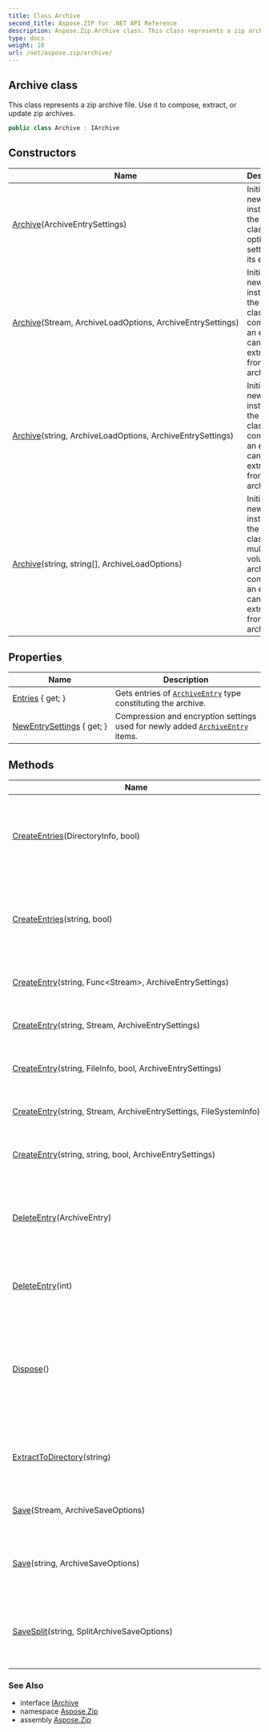 ```yaml
---
title: Class Archive
second_title: Aspose.ZIP for .NET API Reference
description: Aspose.Zip.Archive class. This class represents a zip archive file. Use it to compose extract or update zip archives
type: docs
weight: 10
url: /net/aspose.zip/archive/
---
```

## Archive class

This class represents a zip archive file. Use it to compose, extract, or update zip archives.

```csharp
public class Archive : IArchive
```

## Constructors

| Name | Description |
| --- | --- |
| [Archive](archive/#constructor)(ArchiveEntrySettings) | Initializes a new instance of the `Archive` class with optional settings for its entries. |
| [Archive](archive/#constructor_1)(Stream, ArchiveLoadOptions, ArchiveEntrySettings) | Initializes a new instance of the `Archive` class and composes an entry list can be extracted from the archive. |
| [Archive](archive/#constructor_2)(string, ArchiveLoadOptions, ArchiveEntrySettings) | Initializes a new instance of the `Archive` class and composes an entry list can be extracted from the archive. |
| [Archive](archive/#constructor_3)(string, string[], ArchiveLoadOptions) | Initializes a new instance of the `Archive` class from multi-volume zip archive and composes an entry list can be extracted from the archive. |

## Properties

| Name | Description |
| --- | --- |
| [Entries](../../aspose.zip/archive/entries/) { get; } | Gets entries of [`ArchiveEntry`](../archiveentry/) type constituting the archive. |
| [NewEntrySettings](../../aspose.zip/archive/newentrysettings/) { get; } | Compression and encryption settings used for newly added [`ArchiveEntry`](../archiveentry/) items. |

## Methods

| Name | Description |
| --- | --- |
| [CreateEntries](../../aspose.zip/archive/createentries/#createentries)(DirectoryInfo, bool) | Add to the archive all files and directories recursively in the directory given. |
| [CreateEntries](../../aspose.zip/archive/createentries/#createentries_1)(string, bool) | Add to the archive all files and directories recursively in the directory given. |
| [CreateEntry](../../aspose.zip/archive/createentry/#createentry)(string, Func&lt;Stream&gt;, ArchiveEntrySettings) | Create a single entry within the archive. |
| [CreateEntry](../../aspose.zip/archive/createentry/#createentry_2)(string, Stream, ArchiveEntrySettings) | Create a single entry within the archive. |
| [CreateEntry](../../aspose.zip/archive/createentry/#createentry_1)(string, FileInfo, bool, ArchiveEntrySettings) | Create a single entry within the archive. |
| [CreateEntry](../../aspose.zip/archive/createentry/#createentry_3)(string, Stream, ArchiveEntrySettings, FileSystemInfo) | Create a single entry within the archive. |
| [CreateEntry](../../aspose.zip/archive/createentry/#createentry_4)(string, string, bool, ArchiveEntrySettings) | Create a single entry within the archive. |
| [DeleteEntry](../../aspose.zip/archive/deleteentry/#deleteentry)(ArchiveEntry) | Removes the first occurrence of the specific entry from the entry list. |
| [DeleteEntry](../../aspose.zip/archive/deleteentry/#deleteentry_1)(int) | Removes the entry from the entry list by index. |
| [Dispose](../../aspose.zip/archive/dispose/)() | Performs application-defined tasks associated with freeing, releasing, or resetting unmanaged resources. |
| [ExtractToDirectory](../../aspose.zip/archive/extracttodirectory/)(string) | Extracts all the files in the archive to the directory provided. |
| [Save](../../aspose.zip/archive/save/#save)(Stream, ArchiveSaveOptions) | Saves archive to the stream provided. |
| [Save](../../aspose.zip/archive/save/#save_1)(string, ArchiveSaveOptions) | Saves archive to the destination file provided. |
| [SaveSplit](../../aspose.zip/archive/savesplit/)(string, SplitArchiveSaveOptions) | Saves multi-volume archive to destination directory provided. |

### See Also

* interface [IArchive](../iarchive/)
* namespace [Aspose.Zip](../../aspose.zip/)
* assembly [Aspose.Zip](../../)


